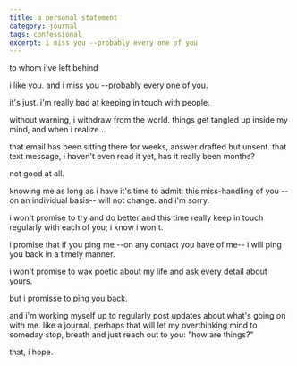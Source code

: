 ```yaml
---
title: a personal statement
category: journal
tags: confessional
excerpt: i miss you --probably every one of you
---
```

to whom i've left behind

i like you.
and i miss you --probably every one of you.

it's just.
i'm really bad at keeping in touch with people.

without warning, i withdraw from the world.
things get tangled up inside my mind, and when i realize...

that email has been sitting there for weeks, answer drafted but unsent.
that text message, i haven't even read it yet, has it really been months?

not good at all.

knowing me as long as i have it's time to admit: this miss-handling of you --on an individual basis-- will not change.
and i'm sorry.

i won't promise to try and do better and this time really keep in touch regularly with each of you; i know i won't.

i promise that if you ping me --on any contact you have of me-- i will ping you back in a timely manner.

i won't promise to wax poetic about my life and ask every detail about yours.

but i promisse to ping you back.

and i'm working myself up to regularly post updates about what's going on with me.
like a journal.
perhaps that will let my overthinking mind to someday stop, breath and just reach out to you: "how are things?"

that, i hope.

